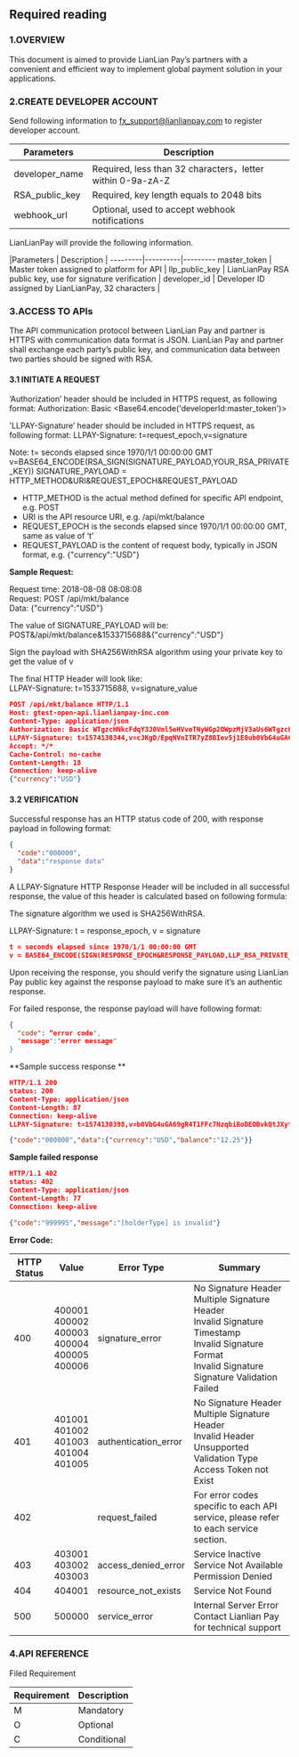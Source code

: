 ## Required reading

### 1.OVERVIEW 
This document is aimed to provide LianLian Pay’s partners with a convenient and efficient way to implement global payment solution in your applications. 

### 2.CREATE DEVELOPER ACCOUNT 
Send following information to fx_support@lianlianpay.com to register developer account. 

|Parameters | Description |
|---------|----------|
| developer_name | Required, less than 32 characters，letter within 0-9a-zA-Z  | 
| RSA_public_key  | Required, key length equals to 2048 bits | 
| webhook_url  | Optional, used to accept webhook notifications |

LianLianPay will provide the following information. 

|Parameters | Description |
---------|----------|---------
 master_token  | Master token assigned to platform for API |
 llp_public_key  | LianLianPay RSA public key, use for signature verification |
 developer_id  | Developer ID assigned by LianLianPay, 32 characters |

### 3.ACCESS TO APIs
The API communication protocol between LianLian Pay and partner is HTTPS with communication data format is JSON. LianLian Pay and partner shall exchange each party’s public key, and communication data between two parties should be signed with RSA. 

#### 3.1 INITIATE A REQUEST 
‘Authorization’ header should be included in HTTPS request, as following format:
Authorization: Basic <Base64.encode('developerId:master_token')>

'LLPAY-Signature’ header should be included in HTTPS request, as following format:
LLPAY-Signature: t=request_epoch,v=signature

Note:
t= seconds elapsed since 1970/1/1 00:00:00 GMT
v=BASE64_ENCODE(RSA_SIGN(SIGNATURE_PAYLOAD,YOUR_RSA_PRIVATE_KEY))
SIGNATURE_PAYLOAD = HTTP_METHOD&URI&REQUEST_EPOCH&REQUEST_PAYLOAD
- HTTP_METHOD is the actual method defined for specific API endpoint, e.g. POST
- URI is the API resource URI, e.g. /api/mkt/balance
- REQUEST_EPOCH is the seconds elapsed since 1970/1/1 00:00:00 GMT, same as value of ‘t’
- REQUEST_PAYLOAD is the content of request body, typically in JSON format, e.g. {"currency":"USD"}

**Sample Request:**

Request time: 2018-08-08 08:08:08<br>
Request: POST /api/mkt/balance<br>
Data: {"currency":"USD"}

The value of SIGNATURE_PAYLOAD will be:<br>
POST&/api/mkt/balance&1533715688&{"currency":"USD"}

Sign the payload with SHA256WithRSA algorithm using your private key to get the value of v

The final HTTP Header will look like:<br>
LLPAY-Signature: t=1533715688, v=signature_value
```json
POST /api/mkt/balance HTTP/1.1 
Host: gtest-open-api.lianlianpay-inc.com 
Content-Type: application/json 
Authorization: Basic WTgzcHNkcFdqY3J0Vml5eHVveTNyWGp2OWpzMjV3aUs6WTgzcHNkcFdqY3J0Vml5eHVveTNyWGp2OWpzMjV3aUs= 
LLPAY-Signature: t=1574130344,v=cJKgD/EpqNVnITR7yZ8BIev5j1E0ub0VbG4uGA69gR4T1FFc7NzqbiBoDEOBvkQtJXytQd7dY+WDo0Qm0c6gCnRHqIEyBen6SnBk/PjhIn7H93sHMyUEbesJqB6NAzOHA4uVj+8aTfREQWxKaizkDTT1dnrBUZ7KPxz4KKzRXtZ6tEh48HKsA5xqviedc+kpilaFbFSaoJmFj760TV8FB+mKCkZSrvX1Y+4x0bqTVBXAt2kE2Z8vCH16BDtlWGLZRSlWtZWyvpz6F0a/VWYVhoBEmgNFevnYDeAMGB6VEDBE1pZLMnhxfLfz6yu/p1pv1c2N2Yk5YSahQw4lLLiqQQ== 
Accept: */* 
Cache-Control: no-cache 
Content-Length: 18 
Connection: keep-alive 
{"currency":"USD"}
```
#### 3.2 VERIFICATION 
Successful response has an HTTP status code of 200, with response payload in following format: 
```json
{
  "code":"000000",
  "data":"response data"
} 
```
 
A LLPAY-Signature HTTP Response Header will be included in all successful response, the value of this header is calculated based on following formula: 
 
The signature algorithm we used is SHA256WithRSA. 
 
LLPAY-Signature: t = response_epoch, v = signature
```json
t = seconds elapsed since 1970/1/1 00:00:00 GMT 
v = BASE64_ENCODE(SIGN(RESPONSE_EPOCH&RESPONSE_PAYLOAD,LLP_RSA_PRIVATE_KEY)) 
```
 
Upon receiving the response, you should verify the signature using LianLian Pay public key against the response payload to make sure it’s an authentic response. 
 
For failed response, the response payload will have following format: 
```json
{ 
  "code": “error code",
  "message":"error message"
} 
```
**Sample success response **
```json
HTTP/1.1 200 
status: 200 
Content-Type: application/json 
Content-Length: 87 
Connection: keep-alive 
LLPAY-Signature: t=1574130398,v=b0VbG4uGA69gR4T1FFc7NzqbiBoDEOBvkQtJXytQd7dY+WDo0QmgR4T1FFc7NzqbiBoDEOBvkQtJXytQpzMjV3aUs6R4T1FFc7NzqbiBoDEOBvWTgzcHNkcFdqY3J0Vml5eHVc6gCnRHqIEyBen6SnBk/PjhIn7H93sHMyUEbesJqB6NAzOHA4uVj+8aTfREQWxKaizkDTT1dnrBUZ7KPxz4KKzRXtZ6tEh48HKsA5xqWGLZRSlWtZWyvpz6F0aVWYVhoBEmgNFevkE2Z8vCH16VEDBE1pZ6VEDBE1pZ6BDBE1pZ6VEDBE1DtlWGLnYviedc+kpilaFbFSaoJmFj76==

{"code":"000000","data":{"currency":"USD","balance":"12.25"}} 
```
**Sample failed response**
```json
HTTP/1.1 402
status: 402
Content-Type: application/json
Content-Length: 77
Connection: keep-alive

{"code":"999995","message":"[holderType] is invalid"}
```
**Error Code:**

|HTTP Status | Value | Error Type| Summary|
|---------|----------|---------|---------|
| 400 | 400001<br>400002<br>400003<br>400004<br>400005<br>400006 | signature_error|No Signature Header<br>Multiple Signature Header<br>Invalid Signature Timestamp<br>Invalid Signature Format<br>Invalid Signature<br>Signature Validation Failed |
|401|401001<br>401002<br>401003<br>401004<br>401005|authentication_error |No Signature Header<br>Multiple Signature Header <br>Invalid Header <br>Unsupported Validation Type <br>Access Token not Exist |
|402||request_failed |For error codes specific to each API service, please refer to each service section. |
|403 |403001 <br>403002 <br>403003|access_denied_error|Service Inactive<br>Service Not Available<br>Permission Denied|
|404|404001|resource_not_exists|Service Not Found|
|500|500000|service_error|Internal Server Error Contact Lianlian Pay for technical support|

### 4.API REFERENCE 
Filed Requirement 

Requirement | Description |
---------|----------|
 M | Mandatory |
 O | Optional |
 C | Conditional |